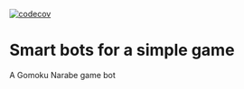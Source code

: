 [![codecov](https://codecov.io/github/Function-ptr/Gomoku/graph/badge.svg?token=EVRTBXQTQO)](https://codecov.io/github/Function-ptr/Gomoku)
# Smart bots for a simple game
A Gomoku Narabe game bot
